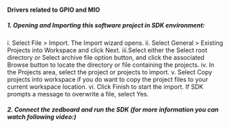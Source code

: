 #### Drivers related to GPIO and MIO
##### 1. Opening and Importing this software project in SDK environment:
  i.  Select File > Import. The Import wizard opens.
  ii. Select General > Existing Projects into Workspace and click Next.
  iii.Select either the Select root directory or Select archive file option button, and click the associated Browse button to locate the 
      directory or file containing the projects.
  iv. In the Projects area, select the project or projects to import.
  v.  Select Copy projects into workspace if you do want to copy the project files to your current workspace location.
  vi. Click Finish to start the import. If SDK prompts a message to overwrite a file, select Yes.
##### 2. Connect the zedboard and run the SDK (for more information you can watch following video:)
